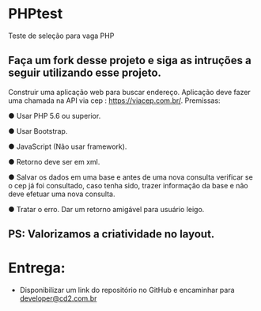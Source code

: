 # PHPtest

Teste de seleção para vaga PHP

## Faça um fork desse projeto e siga as intruções a seguir utilizando esse projeto.

Construir uma aplicação web para buscar endereço. Aplicação deve fazer uma chamada na API via cep : https://viacep.com.br/.
Premissas:

  ● Usar PHP 5.6 ou superior.
  
  ● Usar Bootstrap.
  
  ● JavaScript (Não usar framework).
  
  ● Retorno deve ser em xml.
  
  ● Salvar os dados em uma base e antes de uma nova consulta verificar se o cep já foi consultado, caso tenha sido, trazer    informação da base e não deve efetuar uma nova consulta.
  
  ● Tratar o erro. Dar um retorno amigável para usuário leigo.
  
  
## PS: Valorizamos a criatividade no layout.

# Entrega: 
 * Disponibilizar um link do repositório no GitHub e encaminhar para developer@cd2.com.br
